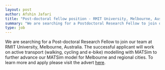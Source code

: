 ```yaml
---
layout: post
author: Afshin Jafari
title: "Post-doctoral fellow position - RMIT University, Melbourne, Australia"
summary: "We are searching for a Postdoctoral Research Fellow to join our team at RMIT University, working on active transport (walking and cycling) modelling with MATSim, to learn more and apply please visit: ."
type: job
---
```


We are searching for a Post-doctoral Research Fellow to join our team at RMIT University, Melbourne, Australia. The successful applicant will work on active transport (walking, cycling and e-bike) modelling with MATSim to further advance our MATSim model for Melbourne and regional cities. To learn more and apply please visit the advert [here](https://rmit.wd3.myworkdayjobs.com/RMIT_Careers/job/Melbourne/Research-Fellow_JR26926).
